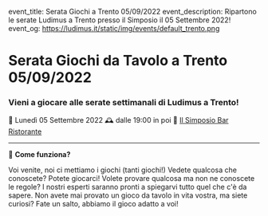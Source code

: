 event_title: Serata Giochi a Trento 05/09/2022
event_description: Ripartono le serate Ludimus a Trento presso il Simposio il 05 Settembre 2022!
event_og: https://ludimus.it/static/img/events/default_trento.png

# Serata Giochi da Tavolo a Trento 05/09/2022

### Vieni a giocare alle serate settimanali di Ludimus a Trento!

📅 Lunedì 05 Settembre 2022
🕰 dalle 19:00 in poi
📍 [Il Simposio Bar Ristorante](https://g.page/ilsimposiotrento?share)

---

🎲 **Come funziona?**

Voi venite, noi ci mettiamo i giochi (tanti giochi!)
Vedete qualcosa che conoscete? Potete giocarci!
Volete provare qualcosa ma non ne conoscete le regole? I nostri esperti saranno pronti a spiegarvi tutto quel che c'è da sapere.
Non avete mai provato un gioco da tavolo in vita vostra, ma siete curiosi? Fate un salto, abbiamo il gioco adatto a voi!